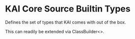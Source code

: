 # KAI Core Source Builtin Types

Defines the set of types that KAI comes with out of the box.

This can readily be extended via ClassBuilder<>.

